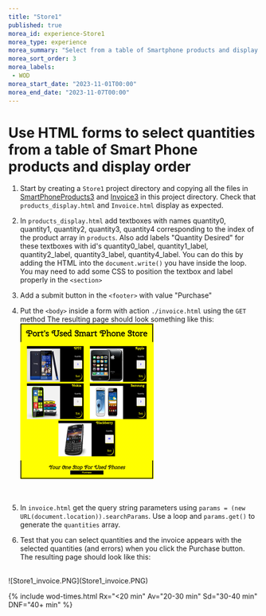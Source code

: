 ```yaml
--- 
title: "Store1" 
published: true 
morea_id: experience-Store1
morea_type: experience 
morea_summary: "Select from a table of Smartphone products and display order"
morea_sort_order: 3 
morea_labels:
 - WOD
morea_start_date: "2023-11-01T00:00"
morea_end_date: "2023-11-07T00:00"
---
```


# Use HTML forms to select quantities from a table of Smart Phone products and display order

1. Start by creating a `Store1` project directory and copying all the files in [SmartPhoneProducts3](../100.Objects-Arrays-I/experience-SmartPhoneProducts3.html) and [Invoice3](../120.functions/experience-Invoice3.html) in this project directory. Check that `products_display.html` and `Invoice.html` display as expected. 

2. In  `products_display.html` add textboxes with names quantity0, quantity1, quantity2, quantity3, quantity4 corresponding to the index of the product array in `products`. Also add labels "Quantity Desired" for these textboxes with id's quantity0_label, quantity1_label, quantity2_label, quantity3_label, quantity4_label. You can do this by adding the HTML into the `document.write()` you have inside the loop. You may need to add some CSS to position the textbox and label properly in the `<section>`

3. Add a submit button in the `<footer>` with value "Purchase"

4. Put the `<body>` inside a form with action `./invoice.html` using the `GET` method
The resulting page should look something like this:
![Store1_display.PNG](Store1_display.PNG)
<br>

5. In `invoice.html` get the query string parameters using `params = (new URL(document.location)).searchParams`. Use a loop and `params.get()` to generate the `quantities` array.

6. Test that you can select quantities and the invoice appears with the selected quantities (and errors) when you click the Purchase button. The resulting page should look like this:
<br>
![Store1_invoice.PNG](Store1_invoice.PNG)
<br>

{% include wod-times.html Rx="<20 min" Av="20-30 min" Sd="30-40 min" DNF="40+ min" %}